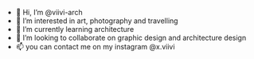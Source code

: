 - 👋 Hi, I’m @viivi-arch
- 👀 I’m interested in art, photography and travelling
- 🌱 I’m currently learning architecture
- 💞️ I’m looking to collaborate on graphic design and architecture design
- 📫 you can contact me on my instagram @x.viivi

<!---
viivi-arch/viivi-arch is a ✨ special ✨ repository because its `README.md` (this file) appears on your GitHub profile.
You can click the Preview link to take a look at your changes.
--->
